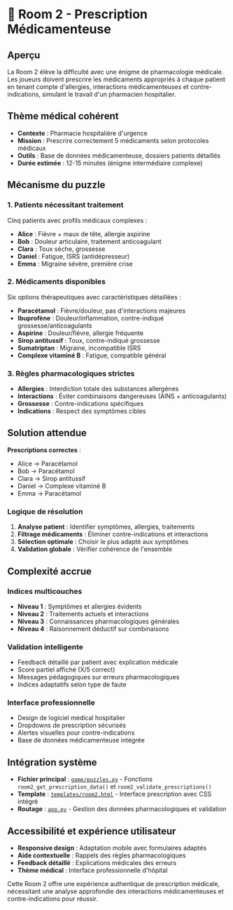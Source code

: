 # 💊 Room 2 - Prescription Médicamenteuse

## Aperçu
La Room 2 élève la difficulté avec une énigme de pharmacologie médicale. Les joueurs doivent prescrire les médicaments appropriés à chaque patient en tenant compte d'allergies, interactions médicamenteuses et contre-indications, simulant le travail d'un pharmacien hospitalier.

## Thème médical cohérent
- **Contexte** : Pharmacie hospitalière d'urgence
- **Mission** : Prescrire correctement 5 médicaments selon protocoles médicaux
- **Outils** : Base de données médicamenteuse, dossiers patients détaillés
- **Durée estimée** : 12-15 minutes (énigme intermédiaire complexe)

## Mécanisme du puzzle

### 1. Patients nécessitant traitement
Cinq patients avec profils médicaux complexes :
- **Alice** : Fièvre + maux de tête, allergie aspirine
- **Bob** : Douleur articulaire, traitement anticoagulant
- **Clara** : Toux sèche, grossesse
- **Daniel** : Fatigue, ISRS (antidépresseur)
- **Emma** : Migraine sévère, première crise

### 2. Médicaments disponibles
Six options thérapeutiques avec caractéristiques détaillées :
- **Paracétamol** : Fièvre/douleur, pas d'interactions majeures
- **Ibuprofène** : Douleur/inflammation, contre-indiqué grossesse/anticoagulants
- **Aspirine** : Douleur/fièvre, allergie fréquente
- **Sirop antitussif** : Toux, contre-indiqué grossesse
- **Sumatriptan** : Migraine, incompatible ISRS
- **Complexe vitaminé B** : Fatigue, compatible général

### 3. Règles pharmacologiques strictes
- **Allergies** : Interdiction totale des substances allergènes
- **Interactions** : Éviter combinaisons dangereuses (AINS + anticoagulants)
- **Grossesse** : Contre-indications spécifiques
- **Indications** : Respect des symptômes cibles

## Solution attendue
**Prescriptions correctes** :
- Alice → Paracétamol
- Bob → Paracétamol
- Clara → Sirop antitussif
- Daniel → Complexe vitaminé B
- Emma → Paracétamol

### Logique de résolution
1. **Analyse patient** : Identifier symptômes, allergies, traitements
2. **Filtrage médicaments** : Éliminer contre-indications et interactions
3. **Sélection optimale** : Choisir le plus adapté aux symptômes
4. **Validation globale** : Vérifier cohérence de l'ensemble

## Complexité accrue

### Indices multicouches
- **Niveau 1** : Symptômes et allergies évidents
- **Niveau 2** : Traitements actuels et interactions
- **Niveau 3** : Connaissances pharmacologiques générales
- **Niveau 4** : Raisonnement déductif sur combinaisons

### Validation intelligente
- Feedback détaillé par patient avec explication médicale
- Score partiel affiché (X/5 correct)
- Messages pédagogiques sur erreurs pharmacologiques
- Indices adaptatifs selon type de faute

### Interface professionnelle
- Design de logiciel médical hospitalier
- Dropdowns de prescription sécurisés
- Alertes visuelles pour contre-indications
- Base de données médicamenteuse intégrée

## Intégration système
- **Fichier principal** : [`game/puzzles.py`](game/puzzles.py ) - Fonctions `room2_get_prescription_data()` et `room2_validate_prescriptions()`
- **Template** : [`templates/room2.html`](templates/room2.html ) - Interface prescription avec CSS intégré
- **Routage** : [`app.py`](app.py ) - Gestion des données pharmacologiques et validation

## Accessibilité et expérience utilisateur
- **Responsive design** : Adaptation mobile avec formulaires adaptés
- **Aide contextuelle** : Rappels des règles pharmacologiques
- **Feedback détaillé** : Explications médicales des erreurs
- **Thème médical** : Interface professionnelle d'hôpital

Cette Room 2 offre une expérience authentique de prescription médicale, nécessitant une analyse approfondie des interactions médicamenteuses et contre-indications pour réussir.